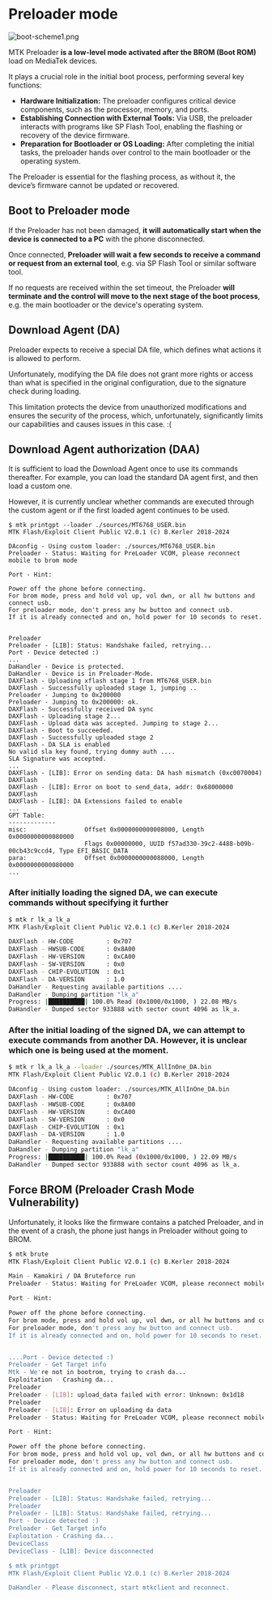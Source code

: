 # Preloader mode
![boot-scheme1.png](../files/assets/boot-scheme1.png)

MTK Preloader **is a low-level mode activated after the BROM (Boot ROM)** load on MediaTek devices.

It plays a crucial role in the initial boot process, performing several key functions:
- **Hardware Initialization:** The preloader configures critical device components, such as the processor, memory, and ports.
- **Establishing Connection with External Tools:** Via USB, the preloader interacts with programs like SP Flash Tool, enabling the flashing or recovery of the device firmware.
- **Preparation for Bootloader or OS Loading:** After completing the initial tasks, the preloader hands over control to the main bootloader or the operating system.

The Preloader is essential for the flashing process, as without it, the device’s firmware cannot be updated or recovered.

## Boot to Preloader mode
If the Preloader has not been damaged, **it will automatically start when the device is connected to a PC** with the phone disconnected. 

Once connected, **Preloader will wait a few seconds to receive a command or request from an external tool**, e.g. via SP Flash Tool or similar software tool.

If no requests are received within the set timeout, the Preloader **will terminate and the control will move to the next stage of the boot process**, e.g. the main bootloader or the device's operating system.

## Download Agent (DA)
Preloader expects to receive a special DA file, which defines what actions it is allowed to perform.

Unfortunately, modifying the DA file does not grant more rights or access than what is specified in the original configuration, due to the signature check during loading.

This limitation protects the device from unauthorized modifications and ensures the security of the process, which, unfortunately, significantly limits our capabilities and causes issues in this case. :(

## Download Agent authorization (DAA)
It is sufficient to load the Download Agent once to use its commands thereafter. For example, you can load the standard DA agent first, and then load a custom one.

However, it is currently unclear whether commands are executed through the custom agent or if the first loaded agent continues to be used.

```shell
$ mtk printgpt --loader ./sources/MT6768_USER.bin
MTK Flash/Exploit Client Public V2.0.1 (c) B.Kerler 2018-2024

DAconfig - Using custom loader: ./sources/MT6768_USER.bin
Preloader - Status: Waiting for PreLoader VCOM, please reconnect mobile to brom mode

Port - Hint:

Power off the phone before connecting.
For brom mode, press and hold vol up, vol dwn, or all hw buttons and connect usb.
For preloader mode, don't press any hw button and connect usb.
If it is already connected and on, hold power for 10 seconds to reset.


Preloader
Preloader - [LIB]: Status: Handshake failed, retrying...
Port - Device detected :)
...
DaHandler - Device is protected.
DaHandler - Device is in Preloader-Mode.
DAXFlash - Uploading xflash stage 1 from MT6768_USER.bin
DAXFlash - Successfully uploaded stage 1, jumping ..
Preloader - Jumping to 0x200000
Preloader - Jumping to 0x200000: ok.
DAXFlash - Successfully received DA sync
DAXFlash - Uploading stage 2...
DAXFlash - Upload data was accepted. Jumping to stage 2...
DAXFlash - Boot to succeeded.
DAXFlash - Successfully uploaded stage 2
DAXFlash - DA SLA is enabled
No valid sla key found, trying dummy auth ....
SLA Signature was accepted.
...
DAXFlash - [LIB]: Error on sending data: DA hash mismatch (0xc0070004)
DAXFlash
DAXFlash - [LIB]: Error on boot to send_data, addr: 0x68000000
DAXFlash
DAXFlash - [LIB]: DA Extensions failed to enable
...
GPT Table:
-------------
misc:                Offset 0x0000000000008000, Length 0x0000000000080000
                     Flags 0x00000000, UUID f57ad330-39c2-4488-b09b-00cb43c9ccd4, Type EFI_BASIC_DATA
para:                Offset 0x0000000000088000, Length 0x0000000000080000
...
```

### After initially loading the signed DA, we can execute commands without specifying it further

```sh
$ mtk r lk_a lk_a
MTK Flash/Exploit Client Public V2.0.1 (c) B.Kerler 2018-2024

DAXFlash - HW-CODE         : 0x707
DAXFlash - HWSUB-CODE      : 0x8A00
DAXFlash - HW-VERSION      : 0xCA00
DAXFlash - SW-VERSION      : 0x0
DAXFlash - CHIP-EVOLUTION  : 0x1
DAXFlash - DA-VERSION      : 1.0
DaHandler - Requesting available partitions ....
DaHandler - Dumping partition "lk_a"
Progress: |██████████| 100.0% Read (0x1000/0x1000, ) 22.08 MB/s
DaHandler - Dumped sector 933888 with sector count 4096 as lk_a.
```
### After the initial loading of the signed DA, we can attempt to execute commands from another DA. However, it is unclear which one is being used at the moment.
```sh
$ mtk r lk_a lk_a --loader ./sources/MTK_AllInOne_DA.bin
MTK Flash/Exploit Client Public V2.0.1 (c) B.Kerler 2018-2024

DAconfig - Using custom loader: ./sources/MTK_AllInOne_DA.bin
DAXFlash - HW-CODE         : 0x707
DAXFlash - HWSUB-CODE      : 0x8A00
DAXFlash - HW-VERSION      : 0xCA00
DAXFlash - SW-VERSION      : 0x0
DAXFlash - CHIP-EVOLUTION  : 0x1
DAXFlash - DA-VERSION      : 1.0
DaHandler - Requesting available partitions ....
DaHandler - Dumping partition "lk_a"
Progress: |██████████| 100.0% Read (0x1000/0x1000, ) 22.09 MB/s
DaHandler - Dumped sector 933888 with sector count 4096 as lk_a.
```

## Force BROM (Preloader Crash Mode Vulnerability)
Unfortunately, it looks like the firmware contains a patched Preloader, and in the event of a crash, the phone just hangs in Preloader without going to BROM.

```sh
$ mtk brute
MTK Flash/Exploit Client Public V2.0.1 (c) B.Kerler 2018-2024

Main - Kamakiri / DA Bruteforce run
Preloader - Status: Waiting for PreLoader VCOM, please reconnect mobile to brom mode

Port - Hint:

Power off the phone before connecting.
For brom mode, press and hold vol up, vol dwn, or all hw buttons and connect usb.
For preloader mode, don't press any hw button and connect usb.
If it is already connected and on, hold power for 10 seconds to reset.


....Port - Device detected :)
Preloader - Get Target info
Mtk - We're not in bootrom, trying to crash da...
Exploitation - Crashing da...
Preloader
Preloader - [LIB]: upload_data failed with error: Unknown: 0x1d18
Preloader
Preloader - [LIB]: Error on uploading da data
Preloader - Status: Waiting for PreLoader VCOM, please reconnect mobile to brom mode

Port - Hint:

Power off the phone before connecting.
For brom mode, press and hold vol up, vol dwn, or all hw buttons and connect usb.
For preloader mode, don't press any hw button and connect usb.
If it is already connected and on, hold power for 10 seconds to reset.


Preloader
Preloader - [LIB]: Status: Handshake failed, retrying...
Preloader
Preloader - [LIB]: Status: Handshake failed, retrying...
Port - Device detected :)
Preloader - Get Target info
Exploitation - Crashing da...
DeviceClass
DeviceClass - [LIB]: Device disconnected

$ mtk printgpt
MTK Flash/Exploit Client Public V2.0.1 (c) B.Kerler 2018-2024

DaHandler - Please disconnect, start mtkclient and reconnect.
```